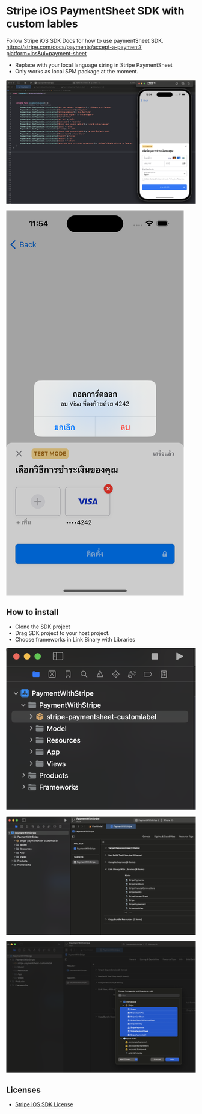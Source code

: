 # Stripe iOS PaymentSheet SDK with custom lables
Follow Stripe iOS SDK Docs for how to use paymentSheet SDK.
https://stripe.com/docs/payments/accept-a-payment?platform=ios&ui=payment-sheet
* Replace with your local language string in Stripe PaymentSheet 
* Only works as local SPM package at the moment.

![Custom Image in Thai](./screenshot_thai.png) 

![Custom Image in Myanmar](./screenshot_myanmar.png)

## How to install
* Clone the SDK project
* Drag SDK project to your host project.
* Choose frameworks in Link Binary with Libraries

![Setup](./setup_1.png)

![Setup](./setup_2.png)

![Setup](./setup_3.png)

## Licenses

- [Stripe iOS SDK License](LICENSE)
